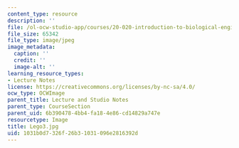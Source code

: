 ```yaml
---
content_type: resource
description: ''
file: /ol-ocw-studio-app/courses/20-020-introduction-to-biological-engineering-design-spring-2009/1031b0d7326f26b31031096e2816392d_Lego3.jpg
file_size: 65342
file_type: image/jpeg
image_metadata:
  caption: ''
  credit: ''
  image-alt: ''
learning_resource_types:
- Lecture Notes
license: https://creativecommons.org/licenses/by-nc-sa/4.0/
ocw_type: OCWImage
parent_title: Lecture and Studio Notes
parent_type: CourseSection
parent_uid: 6b390478-4bb4-fa18-4e86-cd14829a747e
resourcetype: Image
title: Lego3.jpg
uid: 1031b0d7-326f-26b3-1031-096e2816392d
---
```

